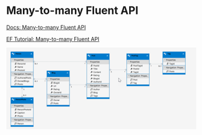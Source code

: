 # Many-to-many Fluent API
[Docs: Many-to-many Fluent API](https://docs.microsoft.com/en-us/ef/core/modeling/relationships#many-to-many)

[EF Tutorial: Many-to-many Fluent API](https://www.entityframeworktutorial.net/efcore/configure-many-to-many-relationship-in-ef-core.aspx)

![Blogging Diagram](BloggingERdiagram.png)